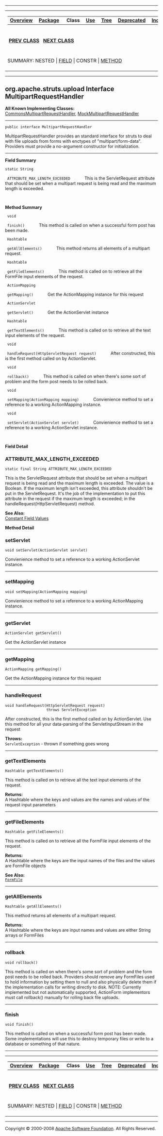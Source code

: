 ------------------------------------------------------------------------

<span id="navbar_top"></span> [](#skip-navbar_top "Skip navigation links")

<table>
<colgroup>
<col width="50%" />
<col width="50%" />
</colgroup>
<tbody>
<tr class="odd">
<td align="left"><span id="navbar_top_firstrow"></span>
<table>
<tbody>
<tr class="odd">
<td align="left"><a href="../../../../overview-summary.html.md"><strong>Overview</strong></a> </td>
<td align="left"><a href="package-summary.html.md"><strong>Package</strong></a> </td>
<td align="left"> <strong>Class</strong> </td>
<td align="left"><a href="class-use/MultipartRequestHandler.html.md"><strong>Use</strong></a> </td>
<td align="left"><a href="package-tree.html.md"><strong>Tree</strong></a> </td>
<td align="left"><a href="../../../../deprecated-list.html.md"><strong>Deprecated</strong></a> </td>
<td align="left"><a href="../../../../index-all.html.md"><strong>Index</strong></a> </td>
<td align="left"><a href="../../../../help-doc.html.md"><strong>Help</strong></a> </td>
</tr>
</tbody>
</table></td>
<td align="left"></td>
</tr>
<tr class="even">
<td align="left"> <a href="../../../../org/apache/struts/upload/FormFile.html.md" title="interface in org.apache.struts.upload"><strong>PREV CLASS</strong></a>   <a href="../../../../org/apache/struts/upload/MultipartRequestWrapper.html" title="class in org.apache.struts.upload"><strong>NEXT CLASS</strong></a></td>
<td align="left"><a href="../../../../index.html.md?org/apache/struts/upload/MultipartRequestHandler.html"><strong>FRAMES</strong></a>    <a href="MultipartRequestHandler.html"><strong>NO FRAMES</strong></a>    
<a href="../../../../allclasses-noframe.html.md"><strong>All Classes</strong></a></td>
</tr>
<tr class="odd">
<td align="left">SUMMARY: NESTED | <a href="#field_summary">FIELD</a> | CONSTR | <a href="#method_summary">METHOD</a></td>
<td align="left">DETAIL: <a href="#field_detail">FIELD</a> | CONSTR | <a href="#method_detail">METHOD</a></td>
</tr>
</tbody>
</table>

<span id="skip-navbar_top"></span>

------------------------------------------------------------------------

org.apache.struts.upload
 Interface MultipartRequestHandler
----------------------------------

**All Known Implementing Classes:**  
[CommonsMultipartRequestHandler](../../../../org/apache/struts/upload/CommonsMultipartRequestHandler.html.md "class in org.apache.struts.upload"), [MockMultipartRequestHandler](../../../../org/apache/struts/mock/MockMultipartRequestHandler.html "class in org.apache.struts.mock")

------------------------------------------------------------------------

    public interface MultipartRequestHandler

MultipartRequestHandler provides an standard interface for struts to deal with file uploads from forms with enctypes of "multipart/form-data". Providers must provide a no-argument constructor for initialization.

------------------------------------------------------------------------

<span id="field_summary"></span>

**Field Summary**

`static String`

` ATTRIBUTE_MAX_LENGTH_EXCEEDED`
            This is the ServletRequest attribute that should be set when a multipart request is being read and the maximum length is exceeded.

  <span id="method_summary"></span>

**Method Summary**

` void`

` finish()`
            This method is called on when a successful form post has been made.

` Hashtable`

` getAllElements()`
            This method returns all elements of a multipart request.

` Hashtable`

` getFileElements()`
            This method is called on to retrieve all the FormFile input elements of the request.

` ActionMapping`

` getMapping()`
            Get the ActionMapping instance for this request

` ActionServlet`

` getServlet()`
            Get the ActionServlet instance

` Hashtable`

` getTextElements()`
            This method is called on to retrieve all the text input elements of the request.

` void`

` handleRequest(HttpServletRequest request)`
            After constructed, this is the first method called on by ActionServlet.

` void`

` rollback()`
            This method is called on when there's some sort of problem and the form post needs to be rolled back.

` void`

` setMapping(ActionMapping mapping)`
            Convienience method to set a reference to a working ActionMapping instance.

` void`

` setServlet(ActionServlet servlet)`
            Convienience method to set a reference to a working ActionServlet instance.

 

<span id="field_detail"></span>

**Field Detail**

<span id="ATTRIBUTE_MAX_LENGTH_EXCEEDED"></span>

### ATTRIBUTE\_MAX\_LENGTH\_EXCEEDED

    static final String ATTRIBUTE_MAX_LENGTH_EXCEEDED

This is the ServletRequest attribute that should be set when a multipart request is being read and the maximum length is exceeded. The value is a Boolean. If the maximum length isn't exceeded, this attribute shouldn't be put in the ServletRequest. It's the job of the implementation to put this attribute in the request if the maximum length is exceeded; in the handleRequest(HttpServletRequest) method.

**See Also:**  
[Constant Field Values](../../../../constant-values.html.md#org.apache.struts.upload.MultipartRequestHandler.ATTRIBUTE_MAX_LENGTH_EXCEEDED)

<span id="method_detail"></span>

**Method Detail**

### setServlet

    void setServlet(ActionServlet servlet)

Convienience method to set a reference to a working ActionServlet instance.

------------------------------------------------------------------------

### setMapping

    void setMapping(ActionMapping mapping)

Convienience method to set a reference to a working ActionMapping instance.

------------------------------------------------------------------------

### getServlet

    ActionServlet getServlet()

Get the ActionServlet instance

------------------------------------------------------------------------

### getMapping

    ActionMapping getMapping()

Get the ActionMapping instance for this request

------------------------------------------------------------------------

### handleRequest

    void handleRequest(HttpServletRequest request)
                       throws ServletException

After constructed, this is the first method called on by ActionServlet. Use this method for all your data-parsing of the ServletInputStream in the request

**Throws:**  
`ServletException` - thrown if something goes wrong

------------------------------------------------------------------------

### getTextElements

    Hashtable getTextElements()

This method is called on to retrieve all the text input elements of the request.

**Returns:**  
A Hashtable where the keys and values are the names and values of the request input parameters

------------------------------------------------------------------------

### getFileElements

    Hashtable getFileElements()

This method is called on to retrieve all the FormFile input elements of the request.

**Returns:**  
A Hashtable where the keys are the input names of the files and the values are FormFile objects

**See Also:**  
[`FormFile`](../../../../org/apache/struts/upload/FormFile.html.md "interface in org.apache.struts.upload")

------------------------------------------------------------------------

### getAllElements

    Hashtable getAllElements()

This method returns all elements of a multipart request.

**Returns:**  
A Hashtable where the keys are input names and values are either String arrays or FormFiles

------------------------------------------------------------------------

### rollback

    void rollback()

This method is called on when there's some sort of problem and the form post needs to be rolled back. Providers should remove any FormFiles used to hold information by setting them to null and also physically delete them if the implementation calls for writing directly to disk. NOTE: Currently implemented but not automatically supported, ActionForm implementors must call rollback() manually for rolling back file uploads.

------------------------------------------------------------------------

### finish

    void finish()

This method is called on when a successful form post has been made. Some implementations will use this to destroy temporary files or write to a database or something of that nature.

------------------------------------------------------------------------

<span id="navbar_bottom"></span> [](#skip-navbar_bottom "Skip navigation links")

<table>
<colgroup>
<col width="50%" />
<col width="50%" />
</colgroup>
<tbody>
<tr class="odd">
<td align="left"><span id="navbar_bottom_firstrow"></span>
<table>
<tbody>
<tr class="odd">
<td align="left"><a href="../../../../overview-summary.html.md"><strong>Overview</strong></a> </td>
<td align="left"><a href="package-summary.html.md"><strong>Package</strong></a> </td>
<td align="left"> <strong>Class</strong> </td>
<td align="left"><a href="class-use/MultipartRequestHandler.html.md"><strong>Use</strong></a> </td>
<td align="left"><a href="package-tree.html.md"><strong>Tree</strong></a> </td>
<td align="left"><a href="../../../../deprecated-list.html.md"><strong>Deprecated</strong></a> </td>
<td align="left"><a href="../../../../index-all.html.md"><strong>Index</strong></a> </td>
<td align="left"><a href="../../../../help-doc.html.md"><strong>Help</strong></a> </td>
</tr>
</tbody>
</table></td>
<td align="left"></td>
</tr>
<tr class="even">
<td align="left"> <a href="../../../../org/apache/struts/upload/FormFile.html.md" title="interface in org.apache.struts.upload"><strong>PREV CLASS</strong></a>   <a href="../../../../org/apache/struts/upload/MultipartRequestWrapper.html" title="class in org.apache.struts.upload"><strong>NEXT CLASS</strong></a></td>
<td align="left"><a href="../../../../index.html.md?org/apache/struts/upload/MultipartRequestHandler.html"><strong>FRAMES</strong></a>    <a href="MultipartRequestHandler.html"><strong>NO FRAMES</strong></a>    
<a href="../../../../allclasses-noframe.html.md"><strong>All Classes</strong></a></td>
</tr>
<tr class="odd">
<td align="left">SUMMARY: NESTED | <a href="#field_summary">FIELD</a> | CONSTR | <a href="#method_summary">METHOD</a></td>
<td align="left">DETAIL: <a href="#field_detail">FIELD</a> | CONSTR | <a href="#method_detail">METHOD</a></td>
</tr>
</tbody>
</table>

<span id="skip-navbar_bottom"></span>

------------------------------------------------------------------------

Copyright © 2000-2008 [Apache Software Foundation](http://www.apache.org/). All Rights Reserved.
